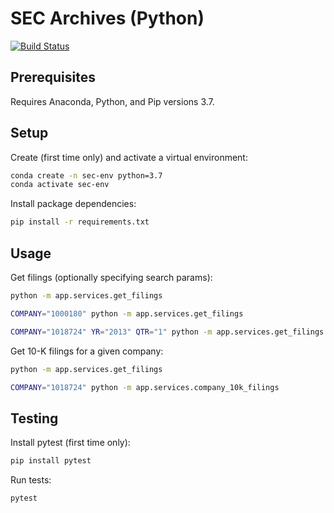 
# SEC Archives (Python)

[![Build Status](https://travis-ci.com/s2t2/sec-archives-py.svg?branch=master)](https://travis-ci.com/s2t2/sec-archives-py)

## Prerequisites

Requires Anaconda, Python, and Pip versions 3.7.

## Setup

Create (first time only) and activate a virtual environment:

```sh
conda create -n sec-env python=3.7
conda activate sec-env
```

Install package dependencies:

```sh
pip install -r requirements.txt
```

## Usage

Get filings (optionally specifying search params):

```sh
python -m app.services.get_filings

COMPANY="1000180" python -m app.services.get_filings

COMPANY="1018724" YR="2013" QTR="1" python -m app.services.get_filings
```

Get 10-K filings for a given company:

```sh
python -m app.services.get_filings

COMPANY="1018724" python -m app.services.company_10k_filings
```

## Testing

Install pytest (first time only):

```sh
pip install pytest
```

Run tests:

```sh
pytest
```
